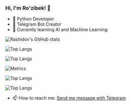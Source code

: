 ### Hi, I'm Ro'zibek! 👋
- 🐍 Python Developer
- 🤖 Telegram Bot Creator
- 🌱 Currently learning AI and Machine Learning
  
![Rashidov's GitHub stats](https://github-readme-stats.vercel.app/api?username=rashidovdev1&show_icons=true&theme=tokyonight)

![Top Langs](https://github-readme-stats.vercel.app/api/top-langs/?username=rashidovdev1&layout=compact&theme=tokyonight)

![Top Langs](https://github-readme-stats.vercel.app/api/top-langs/?username=rashidovdev1&layout=donut&theme=gruvbox)

![Metrics](https://raw.githubusercontent.com/rashidovdev1/rashidovdev1/main/github-metrics.svg)

![Top Langs](https://github-readme-stats.vercel.app/api/top-langs/?username=rashidovdev1&layout=compact&theme=tokyonight&card_width=500)

![Top Langs](https://github-readme-stats.vercel.app/api/top-langs/?username=rashidovdev1&layout=compact&theme=tokyonight&card_width=600&langs_count=10)

- 📫 How to reach me: <a href="https://t.me/tezzro">Send me message with Telegram </a> 
